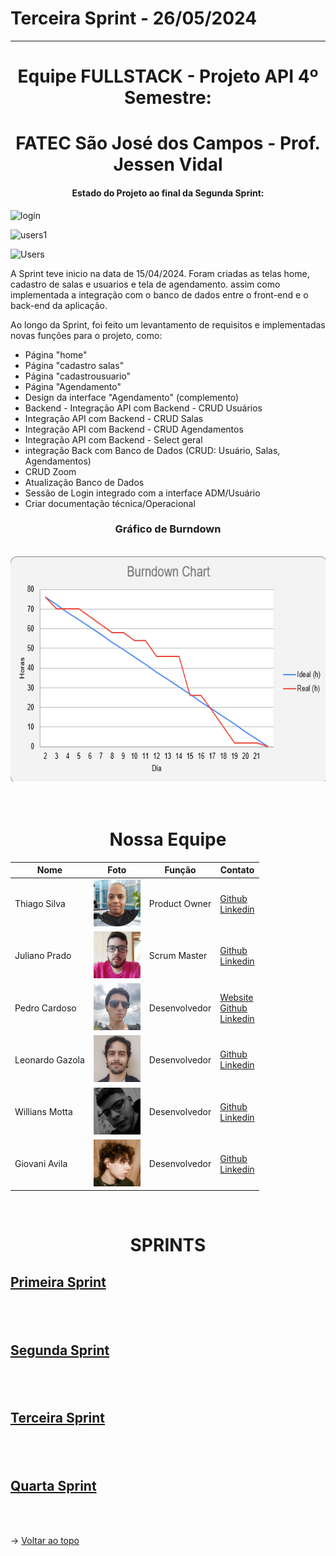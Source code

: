  Terceira Sprint - 26/05/2024
  ============================
  ****************************
   <span id="topo">
<h1><div align="center"> Equipe FULLSTACK - Projeto API 4º Semestre: </div> </h1>
<h1><div align="center"> FATEC São José dos Campos - Prof. Jessen Vidal </div></h1>

  #### <div align="center"> Estado do Projeto ao final da Segunda Sprint: </div>
 
![login](https://github.com/Equipe-FULLSTACK/API-4/assets/112169854/46f04ee0-016f-4506-a19f-46cf2ee9afcf)
<br>

![users1](https://github.com/Equipe-FULLSTACK/API-4/assets/112169854/0652e4a0-8401-4781-a275-8791dd6df4e8)
<br>

 ![Users](https://github.com/Equipe-FULLSTACK/API-4/assets/112169854/af972abc-fa51-4e6d-9d48-9312a2426a3a) 
 <br>

 
A Sprint teve inicio na data de 15/04/2024. Foram criadas as telas home, cadastro de salas e usuarios  e tela de agendamento. assim como implementada a integração com o banco de dados entre o front-end e o back-end da aplicação.






Ao longo da Sprint, foi feito um levantamento de requisitos e implementadas novas funções para o projeto, como:


- Página "home"
- Página "cadastro salas"						
- Página "cadastrousuario"
- Página "Agendamento"
- Design da interface "Agendamento" (complemento)						
- Backend - Integração API com Backend - CRUD Usuários						
- Integração API com Backend - CRUD Salas						
- Integração API com Backend - CRUD Agendamentos 						
- Integração API com Backend -  Select geral 						
- integração Back com Banco de Dados (CRUD: Usuário, Salas, Agendamentos)						
- CRUD Zoom 						
- Atualização Banco de Dados						
- Sessão de Login integrado com a interface ADM/Usuário						
- Criar documentação técnica/Operacional								
  

### <p align = "center">Gráfico de Burndown


 <br>
  <div align="center"> <img src="/readme/BurndownSprint2-4sem.png "width="640" height="360"> </div>
  <br><br>
  <h1><div align="center">Nossa Equipe</div></h1>

<div align="center">
<table style="align: center">
      <thead>
        <th>Nome</th>
        <th>Foto</th>
        <th>Função</th>
        <th>Contato</th>
      </thead>
      <tbody>
        <tr>
          <td>Thiago Silva</td>
          <td><img src="/readme/thiago.png" width="75px" height="75px"></td>
          <td>Product Owner</td>
          <td>
            <a href="https://github.com/thiagosilva89">Github</a><br>
            <a href="https://linkedin.com/in/thiago-c-silva-49bb74168">Linkedin</a>
          </td>
        </tr>
        <tr>
          <td>Juliano Prado</td>
          <td><img src="/readme/juliano.png" width="75px" height="75px"></td>
          <td>Scrum Master</td>
          <td>
            <a href="https://github.com/julianopradoo">Github</a><br>
            <a href="https://linkedin.com/in/">Linkedin</a>
          </td>
        </tr>
        <tr>
          <td>Pedro Cardoso</td>
          <td><img src="/readme/pedro.png" width="75px" height="75px"></td>
          <td>Desenvolvedor</td>
          <td>
            <a href="https://phsc.rf.gd">Website</a><br>
            <a href="https://github.com/PhscZ">Github</a><br>
            <a href="https://linkedin.com/in/pedro-cardoso-6b93011b6/">Linkedin</a>
          </td>
        </tr>
        <tr>
          <td>Leonardo Gazola</td>
          <td><img src="/readme/leo.jpg" width="75px" height="75px"></td>
          <td>Desenvolvedor</td>
          <td>
            <a href="https://github.com/Leonardo-Gazola-Medeiros">Github</a><br>
            <a href="https://linkedin.com/in/leonardo-gazola/">Linkedin</a>
          </td>
        </tr>
         <tr>
          <td>Willians Motta</td>
          <td><img src="/readme/will.png" width="75px" height="75px"></td>
          <td>Desenvolvedor</td>
          <td>
            <a href="https://github.com/williansmott4">Github</a><br>
            <a href="https://linkedin.com/in/">Linkedin</a>
          </td>
         </tr>
        <tr>
          <td>Giovani Avila</td>
          <td><img src="/readme/giovani.png" width="75px" height="75px"></td>
          <td>Desenvolvedor</td>
          <td>
            <a href="https://github.com/GiovaniAvila">Github</a><br>
            <a href="https://www.linkedin.com/in/giovani-carvalho-avila-80593a224/">Linkedin</a>
          </td>
        </tr>
    </tbody>
</table>
<br>
</div>

  
  
  # <p align="center">SPRINTS

  ## <a href="https://github.com/Equipe-FULLSTACK/API-4/tree/SPRINT-1">Primeira Sprint</a>
  ## <br>
  ## <a href="https://github.com/Equipe-FULLSTACK/API-4/tree/SPRINT-2">Segunda Sprint</a>
  ## <br>
  ## <a href="https://github.com/Equipe-FULLSTACK/API-4/tree/SPRINT-3">Terceira Sprint</a>
  ## <br>
  ## <a href="https://github.com/Equipe-FULLSTACK/API-4/tree/SPRINT-4">Quarta Sprint</a>
  <br><br>
  
→ [Voltar ao topo](#topo)
  
